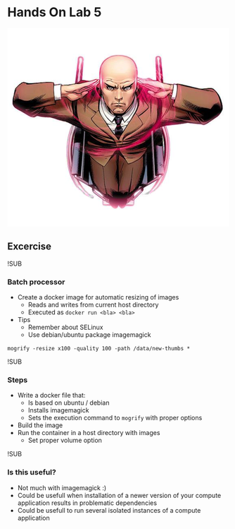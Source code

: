 # Hands On Lab 5
![excercise](images/excercise.png)
## Excercise

!SUB
### Batch processor
- Create a docker image for automatic resizing of images
  - Reads and writes from current host directory
  - Executed as `docker run <bla> <bla>`
- Tips
  - Remember about SELinux
  - Use debian/ubuntu package imagemagick

```
mogrify -resize x100 -quality 100 -path /data/new-thumbs *
```

!SUB
### Steps
- Write a docker file that:
  - Is based on ubuntu / debian
  - Installs imagemagick
  - Sets the execution command to `mogrify` with proper options
- Build the image
- Run the container in a host directory with images
  - Set proper volume option

!SUB
### Is this useful?
- Not much with imagemagick :)
- Could be usefull when installation of a newer version of your compute application results in problematic dependencies
- Could be usefull to run several isolated instances of a compute application
